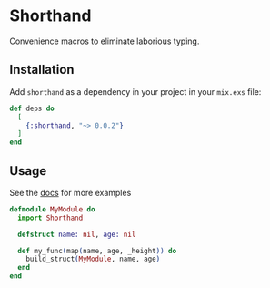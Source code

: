 # Shorthand

Convenience macros to eliminate laborious typing.

## Installation

Add `shorthand` as a dependency in your project in your `mix.exs` file:

```elixir
def deps do
  [
    {:shorthand, "~> 0.0.2"}
  ]
end
```

## Usage

See the [docs](https://hexdocs.pm/shorthand) for more examples

```elixir
defmodule MyModule do
  import Shorthand

  defstruct name: nil, age: nil

  def my_func(map(name, age, _height)) do
    build_struct(MyModule, name, age)
  end
end
```